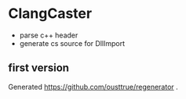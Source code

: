 # ClangCaster

* parse c++ header
* generate cs source for DllImport

## first version

Generated https://github.com/ousttrue/regenerator .
